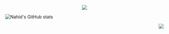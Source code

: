 <p align="center">
  <img src="https://capsule-render.vercel.app/api?type=waving&color=gradient&customColorList=0,2,2,5,30&height=200&section=header&text=Hey%20Everyone%3Myself%20Rakibul%20Islam%20Nahid&fontSize=75" />
</p>

![Nahid's GitHub stats](https://github-readme-stats.vercel.app/api?username=RKnahid&theme=transparent_icons=true)

<img align="right" src="https://media.tenor.com/iRB7vrvhPR4AAAAi/data-code.gif&size=100px" align="rifht"/>

<!---
RKNahid/RKNahid is a ✨ special ✨ repository because its `README.md` (this file) appears on your GitHub profile.
You can click the Preview link to take a look at your changes.
--->
